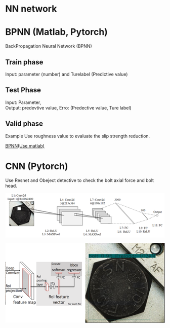 # NN network

# BPNN (Matlab, Pytorch)
BackPropagation Neural Network (BPNN)

## Train phase
Input: parameter (number) and Turelabel (Predictive value)

## Test Phase
Input: Parameter,  
Output: predevtive value, 
Erro: (Predective value, Ture label)

## Valid phase

Example
Use roughness value to evaluate the slip strength reduction.

[BPNN(Use matlab)](https://github.com/ChenYu-K/Data-Processing/blob/7d6f18b26541e2dca5fdfdfc1d557058742c3a57/Neural%20Network/BPNN-slip%20coefficient.m)


# CNN (Pytorch)
Use Resnet and Obeject detective to check the bolt axial force and bolt head.

![cnn](./fig/boltcnn.png)

![](./fig/rescnn_bolt.png)

